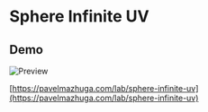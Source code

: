 # Sphere Infinite UV

## Demo

![Preview](preview.jpeg)

[https://pavelmazhuga.com/lab/sphere-infinite-uv](https://pavelmazhuga.com/lab/sphere-infinite-uv)
